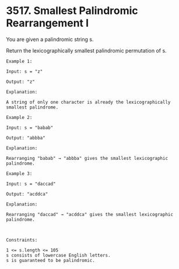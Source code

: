 # 3517. Smallest Palindromic Rearrangement I

You are given a palindromic string s.

Return the lexicographically smallest palindromic permutation of s.


```
Example 1:

Input: s = "z"

Output: "z"

Explanation:

A string of only one character is already the lexicographically smallest palindrome.

Example 2:

Input: s = "babab"

Output: "abbba"

Explanation:

Rearranging "babab" → "abbba" gives the smallest lexicographic palindrome.

Example 3:

Input: s = "daccad"

Output: "acddca"

Explanation:

Rearranging "daccad" → "acddca" gives the smallest lexicographic palindrome.



Constraints:

1 <= s.length <= 105
s consists of lowercase English letters.
s is guaranteed to be palindromic.
```